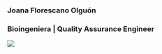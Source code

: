 ### Joana Florescano Olguón 
### Bioingeniera | Quality Assurance Engineer

[![](https://img.shields.io/badge/LinkedIn-0077B5?style=for-the-badge&logo=linkedin&logoColor=white)](https://www.linkedin.com/in/joanaflorescano/)

<!--
**jflorescano/jflorescano** is a ✨ _special_ ✨ repository because its `README.md` (this file) appears on your GitHub profile.

Here are some ideas to get you started:

- 🔭 I’m currently working on ...
- 🌱 I’m currently learning ...
- 👯 I’m looking to collaborate on ...
- 🤔 I’m looking for help with ...
- 💬 Ask me about ...
- 📫 How to reach me: ...
- 😄 Pronouns: ...
- ⚡ Fun fact: ...
-->
